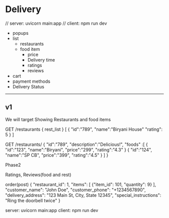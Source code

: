 # Delivery


// server: uvicorn main:app
// client: npm run dev




- popups
- list 
    - restaurants
    - food item
        - price
        - Delivery time
        - ratings
        - reviews
- cart
- payment methods
- Delivery Status
---
## v1
We will target Showing Restaurants and food items

GET /restaurants
{
    rest_list
}
[
    {
        "id":"789",
        "name":"Biryani House"
        "rating": 5
    }
]

GET /restaurants/<id>
{
    "id":"789",
    "description":"Delicious!",
    "foods" :[
        {
            "id":"123",
            "name":"Biryani",
            "price":"299",
            "rating":"4.3"
        }
        {
            "id":"124",
            "name":"SP CB",
            "price":"399",
            "rating":"4.5"
        }
    ]
}


Phase2

Ratings, Reviews(food and rest)




order(post)
{
  "restaurant_id": 1,
  "items": [
    {"item_id": 101, "quantity": 9}
  ],
  "customer_name": "John Doe",
  "customer_phone": "+1234567890",
  "delivery_address": "123 Main St, City, State 12345",
  "special_instructions": "Ring the doorbell twice"
}


server: uvicorn main:app
client: npm run dev




